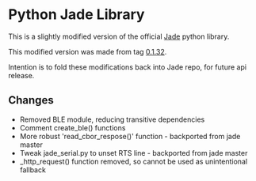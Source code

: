 # Python Jade Library

This is a slightly modified version of the official [Jade](https://github.com/Blockstream/Jade) python library.

This modified version was made from tag [0.1.32](https://github.com/Blockstream/Jade/releases/tag/0.1.32).

Intention is to fold these modifications back into Jade repo, for future api release.

## Changes

- Removed BLE module, reducing transitive dependencies
- Comment create_ble() functions
- More robust 'read_cbor_respose()' function - backported from jade master
- Tweak jade_serial.py to unset RTS line - backported from jade master
- _http_request() function removed, so cannot be used as unintentional fallback